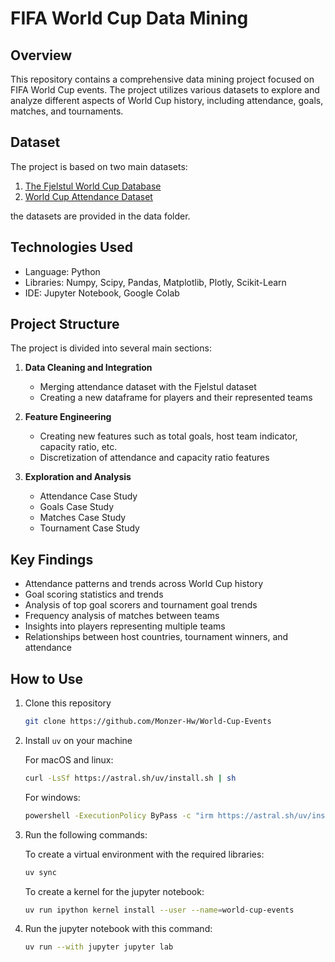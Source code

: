 # FIFA World Cup Data Mining

## Overview
This repository contains a comprehensive data mining project focused on FIFA World Cup events. The project utilizes various datasets to explore and analyze different aspects of World Cup history, including attendance, goals, matches, and tournaments.

## Dataset
The project is based on two main datasets:
1. [The Fjelstul World Cup Database](https://github.com/jfjelstul/worldcup)
2. [World Cup Attendance Dataset](https://drive.google.com/file/d/1-4FNJB6T5LMpSMOtPv3WIa7nOjTFAC3z/view)

the datasets are provided in the data folder.

## Technologies Used
- Language: Python
- Libraries: Numpy, Scipy, Pandas, Matplotlib, Plotly, Scikit-Learn
- IDE: Jupyter Notebook, Google Colab

## Project Structure
The project is divided into several main sections:

1. **Data Cleaning and Integration**
   - Merging attendance dataset with the Fjelstul dataset
   - Creating a new dataframe for players and their represented teams

2. **Feature Engineering**
   - Creating new features such as total goals, host team indicator, capacity ratio, etc.
   - Discretization of attendance and capacity ratio features

3. **Exploration and Analysis**
   - Attendance Case Study
   - Goals Case Study
   - Matches Case Study
   - Tournament Case Study

## Key Findings
- Attendance patterns and trends across World Cup history
- Goal scoring statistics and trends
- Analysis of top goal scorers and tournament goal trends
- Frequency analysis of matches between teams
- Insights into players representing multiple teams
- Relationships between host countries, tournament winners, and attendance

## How to Use
1. Clone this repository 
   ````bash
   git clone https://github.com/Monzer-Hw/World-Cup-Events
   ````
2. Install `uv` on your machine
   
   For macOS and linux:
   ````bash
   curl -LsSf https://astral.sh/uv/install.sh | sh
   ````
   For windows:
   ````bash
   powershell -ExecutionPolicy ByPass -c "irm https://astral.sh/uv/install.ps1 | iex"
   ````
3. Run the following commands:
   
   To create a virtual environment with the required libraries:
   ````bash
   uv sync
   ````

   To create a kernel for the jupyter notebook:
   ````bash
   uv run ipython kernel install --user --name=world-cup-events
   ````
4. Run the jupyter notebook with this command:
   ````bash
   uv run --with jupyter jupyter lab
   ````
